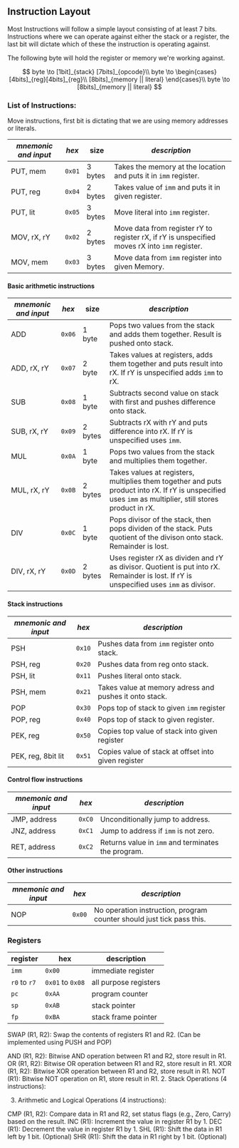 ## Instruction Layout
Most Instructions will follow a simple layout consisting of at least 7 bits. Instructions where we can operate against either the stack or a register, the last bit will dictate which of these the instruction is operating against.

The following byte will hold the register or memory we're working against.

$$
    byte \to        
        [1bit]_{stack}
        [7bits]_{opcode}\\        
    byte \to    
        \begin{cases}    
        [4bits]_{reg}[4bits]_{reg}\\
        [8bits]_{memory || literal}    
        \end{cases}\\
        byte \to        
        [8bits]_{memory || literal}
$$


### List of Instructions:

Move instructions, first bit is dictating that we are using memory addresses or literals.

| *mnemonic and input* | *hex* | size | *description* |
|--|--|--|--|
|PUT, mem | `0x01` | 3 bytes | Takes the memory at the location and puts it in `imm` register.
|PUT, reg | `0x04` | 2 bytes | Takes value of `imm` and puts it in given register.
|PUT, lit | `0x05` | 3 bytes | Move literal into `imm` register.
|MOV, rX, rY| `0x02`| 2 bytes | Move data from register rY to register rX, if rY is unspecified moves rX into `imm` register. |
|MOV, mem | `0x03` | 3 bytes | Move data from `imm` register into given Memory. |


#### Basic arithmetic instructions

 | *mnemonic and input* | *hex* | size | *description* |
 |--|--|--|--|
 | ADD | `0x06` | 1 byte | Pops two values from the stack and adds them together. Result is pushed onto stack.
 | ADD, rX, rY | `0x07` | 2 byte | Takes values at registers, adds them together and puts result into rX. If rY is unspecified adds `imm` to rX.
 SUB | `0x08` | 1 byte | Subtracts second value on stack with first and pushes difference onto stack.
 SUB, rX, rY | `0x09` | 2 bytes | Subtracts rX with rY and puts difference into rX. If rY is unspecified uses `imm`.
 | MUL | `0x0A` | 1 byte | Pops two values from the stack and multiplies them together.
 | MUL, rX, rY | `0x0B` | 2 bytes | Takes values at registers, multiplies them together and puts product into rX. If rY is unspecified uses `imm` as multiplier, still stores product in rX.
 DIV | `0x0C` | 1 byte | Pops divisor of the stack, then pops dividen of the stack. Puts quotient of the divison onto stack. Remainder is lost.
 DIV, rX, rY | `0x0D` | 2 bytes | Uses register rX as dividen and rY as divisor. Quotient is put into rX. Remainder is lost. If rY is unspecified uses `imm` as divisor.
 
#### Stack instructions
| *mnemonic and input* | *hex* | *description* |
|--|--|--|
| PSH | `0x10` | Pushes data from `imm` register onto stack.
| PSH, reg | `0x20` | Pushes data from reg onto stack.
| PSH, lit | `0x11` | Pushes literal onto stack. |
| PSH, mem | `0x21` | Takes value at memory adress and pushes it onto stack.
| POP | `0x30` | Pops top of stack to given `imm` register
| POP, reg | `0x40` | Pops top of stack to given register.
| PEK, reg | `0x50` | Copies top value of stack into given register |
| PEK, reg, 8bit lit | `0x51` | Copies value of stack at offset into given register |


#### Control flow instructions
| *mnemonic and input* | *hex* | *description* |
|--|--|--|
JMP, address | `0xC0` | Unconditionally jump to address.
JNZ, address | `0xC1` | Jump to address if `imm` is not zero.
RET, address | `0xC2` | Returns value in `imm` and terminates the program.

#### Other instructions
| *mnemonic and input* | *hex* | *description* |
|--|--|--|
NOP | `0x00` | No operation instruction, program counter should just tick pass this.

### Registers
| register | hex | description |
|--|--|--|
`imm` | `0x00` | immediate register
`r0` to `r7` | `0x01` to `0x08` | all purpose registers
| `pc` | `0xAA` | program counter
| `sp` | `0xAB` | stack pointer
| `fp` | `0xBA` | stack frame pointer



SWAP (R1, R2): Swap the contents of registers R1 and R2. (Can be implemented using PUSH and POP)

AND (R1, R2): Bitwise AND operation between R1 and R2, store result in R1. 
OR (R1, R2): Bitwise OR operation between R1 and R2, store result in R1. 
XOR (R1, R2): Bitwise XOR operation between R1 and R2, store result in R1. 
NOT (R1): Bitwise NOT operation on R1, store result in R1. 
2. Stack Operations (4 instructions):


3. Arithmetic and Logical Operations (4 instructions):

CMP (R1, R2): Compare data in R1 and R2, set status flags (e.g., Zero, Carry) based on the result. 
INC (R1): Increment the value in register R1 by 1. 
DEC (R1): Decrement the value in register R1 by 1. 
SHL (R1): Shift the data in R1 left by 1 bit.  (Optional)
SHR (R1): Shift the data in R1 right by 1 bit.  (Optional)
